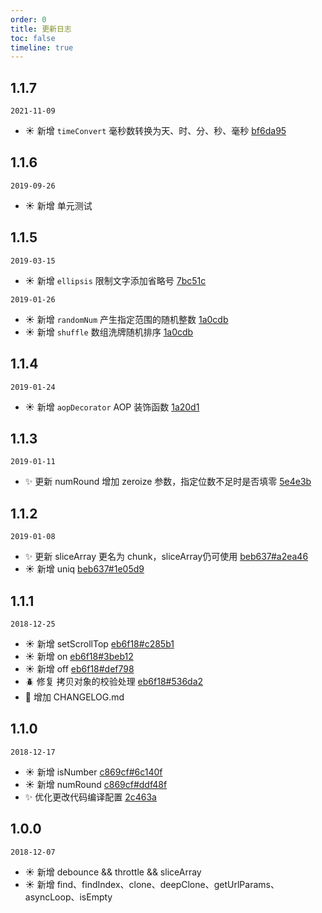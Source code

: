 ```yaml
---
order: 0
title: 更新日志
toc: false
timeline: true
---
```


## 1.1.7

`2021-11-09`
- :sunny: 新增 `timeConvert` 毫秒数转换为天、时、分、秒、毫秒 [bf6da95](https://github.com/hollton/utools/commit/bf6da9527b13527c5d05a10e43fa70a135e78d67)

## 1.1.6

`2019-09-26`
- :sunny: 新增 单元测试

## 1.1.5

`2019-03-15`
- :sunny: 新增 `ellipsis` 限制文字添加省略号 [7bc51c](https://github.com/hollton/utools/commit/7bc51cfa48608133c82f3091fa80c94a84fd83ec)

`2019-01-26`
- :sunny: 新增 `randomNum` 产生指定范围的随机整数 [1a0cdb](https://github.com/hollton/utools/commit/1a0cdb27d4ebfd8836679f3e82072f17ada3dcc9)
- :sunny: 新增 `shuffle` 数组洗牌随机排序 [1a0cdb](https://github.com/hollton/utools/commit/1a0cdb27d4ebfd8836679f3e82072f17ada3dcc9)

## 1.1.4

`2019-01-24`
- :sunny: 新增 `aopDecorator` AOP 装饰函数 [1a20d1](https://github.com/hollton/utools/commit/1a20d1eb8aeb0834dea421ac595d798a548e6abd#diff-0e41b5f7f42efde1c0665033e4be3b28)

## 1.1.3

`2019-01-11`
- :sparkles: 更新 numRound 增加 zeroize 参数，指定位数不足时是否填零 [5e4e3b](https://github.com/hollton/utools/commit/5e4e3b14b9b89b792a5b0c4b927ff607e64fe067)

## 1.1.2

`2019-01-08`
- :sparkles: 更新 sliceArray 更名为 chunk，sliceArray仍可使用 [beb637#a2ea46](https://github.com/hollton/utools/commit/beb637d12f7e88779f72fb8d79b913b09daf3fa2#diff-a2ea4684e059abe4a6b939cdd4cd1a53)
- :sunny: 新增 uniq [beb637#1e05d9](https://github.com/hollton/utools/commit/beb637d12f7e88779f72fb8d79b913b09daf3fa2#diff-1e05d9da086f8810eff40a85abad5534)

## 1.1.1

`2018-12-25`
- :sunny: 新增 setScrollTop [eb6f18#c285b1](https://github.com/hollton/utools/commit/eb6f1816faf589a6ddde797393a00207f5e42497#diff-c285b1924b591a5915c57eeedb2901bb)
- :sunny: 新增 on [eb6f18#3beb12](https://github.com/hollton/utools/commit/eb6f1816faf589a6ddde797393a00207f5e42497#diff-3beb127032800f1bfe248c7cad762d87)
- :sunny: 新增 off [eb6f18#def798](https://github.com/hollton/utools/commit/eb6f1816faf589a6ddde797393a00207f5e42497#diff-def798d38598791ffd8a515ee0ee5474)
- :beetle: 修复 拷贝对象的校验处理 [eb6f18#536da2](https://github.com/hollton/utools/commit/eb6f1816faf589a6ddde797393a00207f5e42497#diff-536da20464bc11c6031006b2709b2a47)
- :tada: 增加 CHANGELOG.md

## 1.1.0

`2018-12-17`
- :sunny: 新增 isNumber [c869cf#6c140f](https://github.com/hollton/utools/commit/c869cf970e1df3a46504d1dc21e55d9900d9005e#diff-6c140fcebcd63ae3e97a9a8073be4b76)
- :sunny: 新增 numRound [c869cf#ddf48f](https://github.com/hollton/utools/commit/c869cf970e1df3a46504d1dc21e55d9900d9005e#diff-ddf48f41700b285fcf376e4281962d5b)
- :sparkles: 优化更改代码编译配置 [2c463a](https://github.com/hollton/utools/commit/2c463a2c5925db0f553adf2a83447e2351e8c223#diff-11e9f7f953edc64ba14b0cc350ae7b9d)

## 1.0.0

`2018-12-07`
- :sunny: 新增 debounce && throttle && sliceArray
- :sunny: 新增 find、findIndex、clone、deepClone、getUrlParams、asyncLoop、isEmpty
